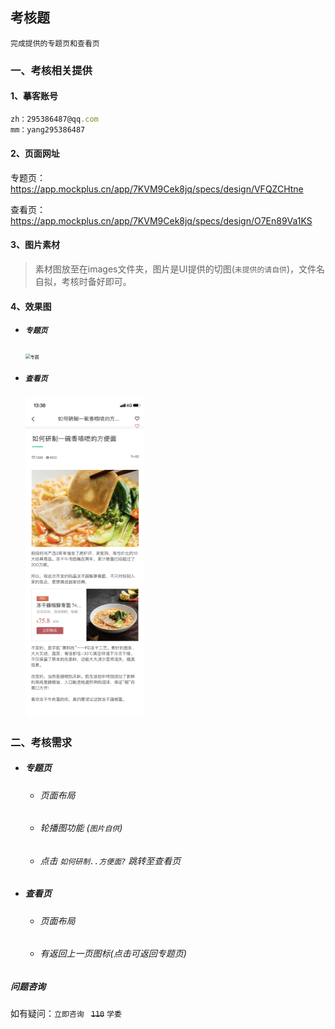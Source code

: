 ## 考核题

`完成提供的专题页和查看页`



### 一、考核相关提供


#### 1、摹客账号

```js
zh：295386487@qq.com
mm：yang295386487
```

#### 2、页面网址

专题页：https://app.mockplus.cn/app/7KVM9Cek8jq/specs/design/VFQZCHtne

查看页：https://app.mockplus.cn/app/7KVM9Cek8jq/specs/design/O7En89Va1KS

#### 3、图片素材

>  素材图放至在images文件夹，图片是UI提供的切图(`未提供的请自供`)，文件名自拟，考核时备好即可。

#### 4、效果图

- ##### `专题页`

  <img src="考核文档.assets/专题.png" alt="专题" style="zoom: 50%;" /> 
  
- ##### `查看页`

  <img src="考核文档.assets/查看.png" alt="查看物流" style="zoom: 50%;" /> 
  
  


### 二、考核需求

- ##### 专题页

  - ###### 页面布局

  - ###### 轮播图功能 (`图片自供`)

  - ###### 点击 `如何研制..方便面?` 跳转至查看页

- ##### 查看页

  - ###### 页面布局

  - ###### 有返回上一页图标(点击可返回专题页)






##### 问题咨询

如有疑问：`立即咨询 ` ~~`110`~~ `学委`



































































